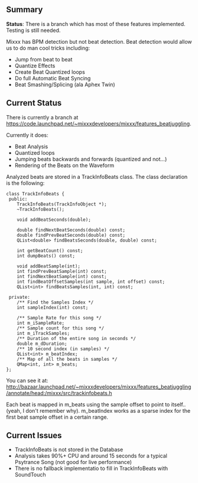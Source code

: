 ## Summary

**Status**: There is a branch which has most of these features
implemented. Testing is still needed.

Mixxx has BPM detection but not beat detection. Beat detection would
allow us to do man cool tricks including:

  - Jump from beat to beat
  - Quantize Effects
  - Create Beat Quantized loops
  - Do full Automatic Beat Syncing
  - Beat Smashing/Splicing (ala Aphex Twin)

## Current Status

There is currently a branch at
<https://code.launchpad.net/~mixxxdevelopers/mixxx/features_beatjuggling>.

Currently it does:

  - Beat Analysis
  - Quantized loops
  - Jumping beats backwards and forwards (quantized and not...)
  - Rendering of the Beats on the Waveform

Analyzed beats are stored in a TrackInfoBeats class. The class
declaration is the following:

    class TrackInfoBeats {
     public:
        TrackInfoBeats(TrackInfoObject *);
        ~TrackInfoBeats();
        
        void addBeatSeconds(double);
        
        double findNextBeatSeconds(double) const;
        double findPrevBeatSeconds(double) const;
        QList<double> findBeatsSeconds(double, double) const;
        
        int getBeatCount() const;
        int dumpBeats() const;
        
        void addBeatSample(int);
        int findPrevBeatSample(int) const;
        int findNextBeatSample(int) const;
        int findBeatOffsetSamples(int sample, int offset) const;
        QList<int> findBeatsSamples(int, int) const;
        
     private:
        /** Find the Samples Index */
        int sampleIndex(int) const;
        
        /** Sample Rate for this song */
        int m_iSampleRate;
        /** Sample count for this song */
        int m_iTrackSamples;
        /** Duration of the entire song in seconds */
        double m_dDuration;
        /** 10 second index (in samples) */
        QList<int> m_beatIndex;
        /** Map of all the beats in samples */
        QMap<int, int> m_beats;
    };

You can see it at:
<http://bazaar.launchpad.net/~mixxxdevelopers/mixxx/features_beatjuggling/annotate/head:/mixxx/src/trackinfobeats.h>

Each beat is mapped in m\_beats using the sample offset to point to
itself.. (yeah, I don't remember why). m\_beatIndex works as a sparse
index for the first beat sample offset in a certain range.

## Current Issues

  - TrackInfoBeats is not stored in the Database
  - Analysis takes 90%+ CPU and around 15 seconds for a typical
    Psytrance Song (not good for live performance)
  - There is no fallback implementatio to fill in TrackInfoBeats with
    SoundTouch
